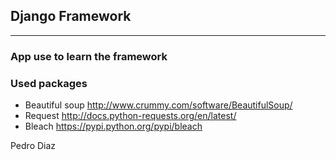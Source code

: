 ## Django Framework
----

### App use to learn the framework


### Used packages

* Beautiful soup
    http://www.crummy.com/software/BeautifulSoup/
* Request
    http://docs.python-requests.org/en/latest/
* Bleach
    https://pypi.python.org/pypi/bleach


Pedro Diaz
